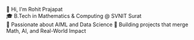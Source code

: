 👋 Hi, I'm Rohit Prajapat  
🎓 B.Tech in Mathematics & Computing @ SVNIT Surat  
🤖 Passionate about AIML and  Data Science 
🚀 Building projects that merge Math, AI, and Real-World Impact  



<!--
**rohitp9755/rohitp9755** is a ✨ _special_ ✨ repository because its `README.md` (this file) appears on your GitHub profile.

Here are some ideas to get you started:

- 🔭 I’m currently working on ...
- 🌱 I’m currently learning ...
- 👯 I’m looking to collaborate on ...
- 🤔 I’m looking for help with ...
- 💬 Ask me about ...
- 📫 How to reach me: ...
- 😄 Pronouns: ...
- ⚡ Fun fact: ...
-->
